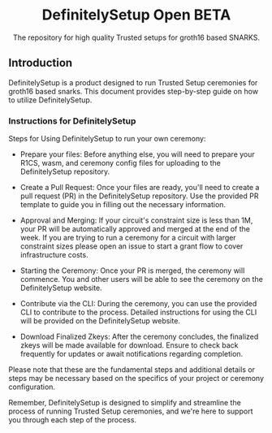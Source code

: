 <p align="center">
    <h1 align="center">
        DefinitelySetup Open BETA
    </h1>
    <p align="center">The repository for high quality Trusted setups for groth16 based SNARKS.</p>
</p>

## Introduction
DefinitelySetup is a product designed to run Trusted Setup ceremonies for groth16 based snarks. This document provides step-by-step guide on how to utilize DefinitelySetup.

### Instructions for DefinitelySetup 

Steps for Using DefinitelySetup to run your own ceremony:

- Prepare your files: Before anything else, you will need to prepare your R1CS, wasm, and ceremony config files for uploading to the DefinitelySetup repository.

- Create a Pull Request: Once your files are ready, you'll need to create a pull request (PR) in the DefinitelySetup repository. Use the provided PR template to guide you in filling out the necessary information.

- Approval and Merging: If your circuit's constraint size is less than 1M, your PR will be automatically approved and merged at the end of the week. If you are trying to run a ceremony for a circuit with larger constraint sizes please open an issue to start a grant flow to cover infrastructure costs.

- Starting the Ceremony: Once your PR is merged, the ceremony will commence. You and other users will be able to see the ceremony on the DefinitelySetup website.

- Contribute via the CLI: During the ceremony, you can use the provided CLI to contribute to the process. Detailed instructions for using the CLI will be provided on the DefinitelySetup website.

- Download Finalized Zkeys: After the ceremony concludes, the finalized zkeys will be made available for download. Ensure to check back frequently for updates or await notifications regarding completion.

Please note that these are the fundamental steps and additional details or steps may be necessary based on the specifics of your project or ceremony configuration.

Remember, DefinitelySetup is designed to simplify and streamline the process of running Trusted Setup ceremonies, and we're here to support you through each step of the process.
